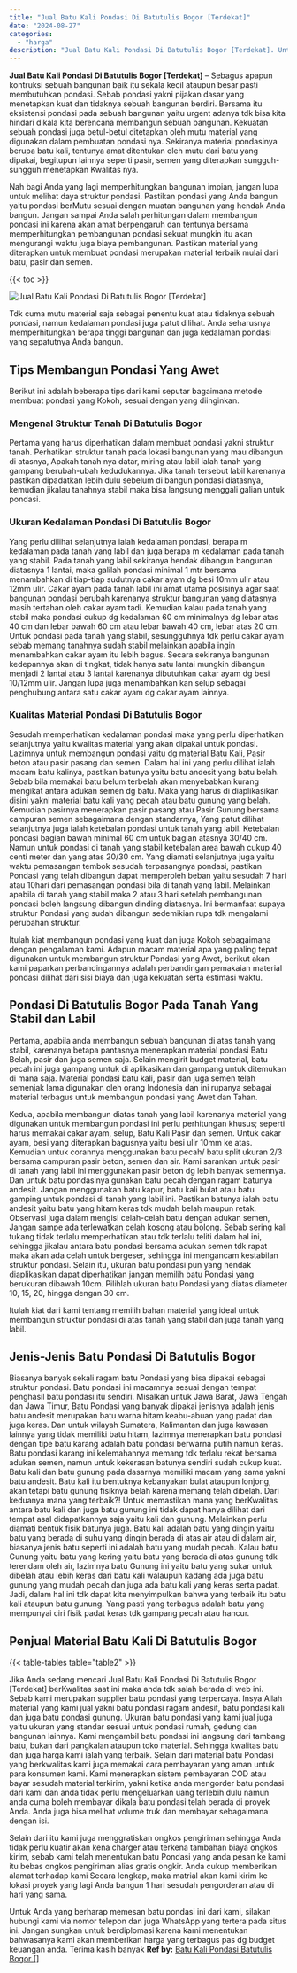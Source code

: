 ```yaml
---
title: "Jual Batu Kali Pondasi Di Batutulis Bogor [Terdekat]"
date: "2024-08-27"
categories: 
  - "harga"
description: "Jual Batu Kali Pondasi Di Batutulis Bogor [Terdekat]. Untuk Anda yang berharap memesan batu pondasi ini dari kami, silakan hubungi kami via nomor telepon dan..."
---
```


**Jual Batu Kali Pondasi Di Batutulis Bogor \[Terdekat\]** – Sebagus apapun kontruksi sebuah bangunan baik itu sekala kecil ataupun besar pasti membutuhkan pondasi. Sebab pondasi yakni pijakan dasar yang menetapkan kuat dan tidaknya sebuah bangunan berdiri. Bersama itu eksistensi pondasi pada sebuah bangunan yaitu urgent adanya tdk bisa kita hindari dikala kita berencana membangun sebuah bangunan. Kekuatan sebuah pondasi juga betul-betul ditetapkan oleh mutu material yang digunakan dalam pembuatan pondasi nya. Sekiranya material pondasinya berupa batu kali, tentunya amat ditentukan oleh mutu dari batu yang dipakai, begitupun lainnya seperti pasir, semen yang diterapkan sungguh-sungguh menetapkan Kwalitas nya.

Nah bagi Anda yang lagi memperhitungkan bangunan impian, jangan lupa untuk melihat daya struktur pondasi. Pastikan pondasi yang Anda bangun yaitu pondasi berMutu sesuai dengan muatan bangunan yang hendak Anda bangun. Jangan sampai Anda salah perhitungan dalam membangun pondasi ini karena akan amat berpengaruh dan tentunya bersama memperhitungkan pembangunan pondasi sekuat mungkin itu akan mengurangi waktu juga biaya pembangunan. Pastikan material yang diterapkan untuk membuat pondasi merupakan material terbaik mulai dari batu, pasir dan semen.

{{< toc >}}

![Jual Batu Kali Pondasi Di Batutulis Bogor [Terdekat]](/images/jual-batu-kali-11.png)

Tdk cuma mutu material saja sebagai penentu kuat atau tidaknya sebuah pondasi, namun kedalaman pondasi juga patut dilihat. Anda seharusnya memperhitungkan berapa tinggi bangunan dan juga kedalaman pondasi yang sepatutnya Anda bangun.

## Tips Membangun Pondasi Yang Awet

Berikut ini adalah beberapa tips dari kami seputar bagaimana metode membuat pondasi yang Kokoh, sesuai dengan yang diinginkan.

### Mengenal Struktur Tanah Di Batutulis Bogor

Pertama yang harus diperhatikan dalam membuat pondasi yakni struktur tanah. Perhatikan struktur tanah pada lokasi bangunan yang mau dibangun di atasnya, Apakah tanah nya datar, miring atau labil ialah tanah yang gampang berubah-ubah kedudukannya. Jika tanah tersebut labil karenanya pastikan dipadatkan lebih dulu sebelum di bangun pondasi diatasnya, kemudian jikalau tanahnya stabil maka bisa langsung menggali galian untuk pondasi.

### Ukuran Kedalaman Pondasi Di Batutulis Bogor

Yang perlu dilihat selanjutnya ialah kedalaman pondasi, berapa m kedalaman pada tanah yang labil dan juga berapa m kedalaman pada tanah yang stabil. Pada tanah yang labil sekiranya hendak dibangun bangunan diatasnya 1 lantai, maka galilah pondasi minimal 1 mtr bersama menambahkan di tiap-tiap sudutnya cakar ayam dg besi 10mm ulir atau 12mm ulir. Cakar ayam pada tanah labil ini amat utama posisinya agar saat bangunan pondasi berubah karenanya struktur bangunan yang diatasnya masih tertahan oleh cakar ayam tadi. Kemudian kalau pada tanah yang stabil maka pondasi cukup dg kedalaman 60 cm minimalnya dg lebar atas 40 cm dan lebar bawah 60 cm atau lebar bawah 40 cm, lebar atas 20 cm. Untuk pondasi pada tanah yang stabil, sesungguhnya tdk perlu cakar ayam sebab memang tanahnya sudah stabil melainkan apabila ingin menambahkan cakar ayam itu lebih bagus. Secara sekiranya bangunan kedepannya akan di tingkat, tidak hanya satu lantai mungkin dibangun menjadi 2 lantai atau 3 lantai karenanya dibutuhkan cakar ayam dg besi 10/12mm ulir. Jangan lupa juga menambahkan kan selup sebagai penghubung antara satu cakar ayam dg cakar ayam lainnya.

### Kualitas Material Pondasi Di Batutulis Bogor

Sesudah memperhatikan kedalaman pondasi maka yang perlu diperhatikan selanjutnya yaitu kwalitas material yang akan dipakai untuk pondasi. Lazimnya untuk membangun pondasi yaitu dg material Batu Kali, Pasir beton atau pasir pasang dan semen. Dalam hal ini yang perlu dilihat ialah macam batu kalinya, pastikan batunya yaitu batu andesit yang batu belah. Sebab bila memakai batu belum terbelah akan menyebabkan kurang mengikat antara adukan semen dg batu. Maka yang harus di diaplikasikan disini yakni material batu kali yang pecah atau batu gunung yang belah. Kemudian pasirnya menerapkan pasir pasang atau Pasir Gunung bersama campuran semen sebagaimana dengan standarnya, Yang patut dilihat selanjutnya juga ialah ketebalan pondasi untuk tanah yang labil. Ketebalan pondasi bagian bawah minimal 60 cm untuk bagian atasnya 30/40 cm. Namun untuk pondasi di tanah yang stabil ketebalan area bawah cukup 40 centi meter dan yang atas 20/30 cm. Yang diamati selanjutnya juga yaitu waktu pemasangan tembok sesudah terpasangnya pondasi, pastikan Pondasi yang telah dibangun dapat memperoleh beban yaitu sesudah 7 hari atau 10hari dari pemasangan pondasi bila di tanah yang labil. Melainkan apabila di tanah yang stabil maka 2 atau 3 hari setelah pembangunan pondasi boleh langsung dibangun dinding diatasnya. Ini bermanfaat supaya struktur Pondasi yang sudah dibangun sedemikian rupa tdk mengalami perubahan struktur.

Itulah kiat membangun pondasi yang kuat dan juga Kokoh sebagaimana dengan pengalaman kami. Adapun macam material apa yang paling tepat digunakan untuk membangun struktur Pondasi yang Awet, berikut akan kami paparkan perbandingannya adalah perbandingan pemakaian material pondasi dilihat dari sisi biaya dan juga kekuatan serta estimasi waktu.

## Pondasi Di Batutulis Bogor Pada Tanah Yang Stabil dan Labil

Pertama, apabila anda membangun sebuah bangunan di atas tanah yang stabil, karenanya betapa pantasnya menerapkan material pondasi Batu Belah, pasir dan juga semen saja. Selain mengirit budget material, batu pecah ini juga gampang untuk di aplikasikan dan gampang untuk ditemukan di mana saja. Material pondasi batu kali, pasir dan juga semen telah semenjak lama digunakan oleh orang Indonesia dan ini rupanya sebagai material terbagus untuk membangun pondasi yang Awet dan Tahan.

Kedua, apabila membangun diatas tanah yang labil karenanya material yang digunakan untuk membangun pondasi ini perlu perhitungan khusus; seperti harus memakai cakar ayam, selup, Batu Kali Pasir dan semen. Untuk cakar ayam, besi yang diterapkan bagusnya yaitu besi ulir 10mm ke atas. Kemudian untuk corannya menggunakan batu pecah/ batu split ukuran 2/3 bersama campuran pasir beton, semen dan air. Kami sarankan untuk pasir di tanah yang labil ini menggunakan pasir beton dg lebih banyak semennya. Dan untuk batu pondasinya gunakan batu pecah dengan ragam batunya andesit. Jangan menggunakan batu kapur, batu kali bulat atau batu gamping untuk pondasi di tanah yang labil ini. Pastikan batunya ialah batu andesit yaitu batu yang hitam keras tdk mudah belah maupun retak. Observasi juga dalam mengisi celah-celah batu dengan adukan semen, Jangan sampe ada terlewatkan celah kosong atau bolong. Sebab sering kali tukang tidak terlalu memperhatikan atau tdk terlalu teliti dalam hal ini, sehingga jikalau antara batu pondasi bersama adukan semen tdk rapat maka akan ada celah untuk bergeser, sehingga ini mengancam kestabilan struktur pondasi. Selain itu, ukuran batu pondasi pun yang hendak diaplikasikan dapat diperhatikan jangan memilih batu Pondasi yang berukuran dibawah 10cm. Pilihlah ukuran batu Pondasi yang diatas diameter 10, 15, 20, hingga dengan 30 cm.

Itulah kiat dari kami tentang memilih bahan material yang ideal untuk membangun struktur pondasi di atas tanah yang stabil dan juga tanah yang labil.

## Jenis-Jenis Batu Pondasi Di Batutulis Bogor

Biasanya banyak sekali ragam batu Pondasi yang bisa dipakai sebagai struktur pondasi. Batu pondasi ini macamnya sesuai dengan tempat penghasil batu pondasi itu sendiri. Misalkan untuk Jawa Barat, Jawa Tengah dan Jawa Timur, Batu Pondasi yang banyak dipakai jenisnya adalah jenis batu andesit merupakan batu warna hitam keabu-abuan yang padat dan juga keras. Dan untuk wilayah Sumatera, Kalimantan dan juga kawasan lainnya yang tidak memiliki batu hitam, lazimnya menerapkan batu pondasi dengan tipe batu karang adalah batu pondasi berwarna putih namun keras. Batu pondasi karang ini kelemahannya memang tdk terlalu rekat bersama adukan semen, namun untuk kekerasan batunya sendiri sudah cukup kuat. Batu kali dan batu gunung pada dasarnya memiliki macam yang sama yakni batu andesit. Batu kali itu bentuknya kebanyakan bulat ataupun lonjong, akan tetapi batu gunung fisiknya belah karena memang telah dibelah. Dari keduanya mana yang terbaik?! Untuk memastikan mana yang berKwalitas antara batu kali dan juga batu gunung ini tidak dapat hanya dilihat dari tempat asal didapatkannya saja yaitu kali dan gunung. Melainkan perlu diamati bentuk fisik batunya juga. Batu kali adalah batu yang dingin yaitu batu yang berada di suhu yang dingin berada di atas air atau di dalam air, biasanya jenis batu seperti ini adalah batu yang mudah pecah. Kalau batu Gunung yaitu batu yang kering yaitu batu yang berada di atas gunung tdk terendam oleh air, lazimnya batu Gunung ini yaitu batu yang sukar untuk dibelah atau lebih keras dari batu kali walaupun kadang ada juga batu gunung yang mudah pecah dan juga ada batu kali yang keras serta padat. Jadi, dalam hal ini tdk dapat kita menyimpulkan bahwa yang terbaik itu batu kali ataupun batu gunung. Yang pasti yang terbagus adalah batu yang mempunyai ciri fisik padat keras tdk gampang pecah atau hancur.

## Penjual Material Batu Kali Di Batutulis Bogor

{{< table-tables table="table2" >}}

Jika Anda sedang mencari Jual Batu Kali Pondasi Di Batutulis Bogor \[Terdekat\] berKwalitas saat ini maka anda tdk salah berada di web ini. Sebab kami merupakan supplier batu pondasi yang terpercaya. Insya Allah material yang kami jual yakni batu pondasi ragam andesit, batu pondasi kali dan juga batu pondasi gunung. Ukuran batu pondasi yang kami jual juga yaitu ukuran yang standar sesuai untuk pondasi rumah, gedung dan bangunan lainnya. Kami mengambil batu pondasi ini langsung dari tambang batu, bukan dari pangkalan ataupun toko material. Sehingga kwalitas batu dan juga harga kami ialah yang terbaik. Selain dari material batu Pondasi yang berkwalitas kami juga memakai cara pembayaran yang aman untuk para konsumen kami. Kami menerapkan sistem pembayaran COD atau bayar sesudah material terkirim, yakni ketika anda mengorder batu pondasi dari kami dan anda tidak perlu mengeluarkan uang terlebih dulu namun anda cuma boleh membayar dikala batu pondasi telah berada di proyek Anda. Anda juga bisa melihat volume truk dan membayar sebagaimana dengan isi.

Selain dari itu kami juga menggratiskan ongkos pengiriman sehingga Anda tidak perlu kuatir akan kena charger atau terkena tambahan biaya ongkos kirim, sebab kami telah menentukan batu Pondasi yang anda pesan ke kami itu bebas ongkos pengiriman alias gratis ongkir. Anda cukup memberikan alamat terhadap kami Secara lengkap, maka matrial akan kami kirim ke lokasi proyek yang lagi Anda bangun 1 hari sesudah pengorderan atau di hari yang sama.

Untuk Anda yang berharap memesan batu pondasi ini dari kami, silakan hubungi kami via nomor telepon dan juga WhatsApp yang tertera pada situs ini. Jangan sungkan untuk berdiplomasi karena kami menentukan bahwasanya kami akan memberikan harga yang terbagus pas dg budget keuangan anda. Terima kasih banyak
**Ref by:** [Batu Kali Pondasi Batutulis Bogor []](https://id.wikipedia.org/wiki/Batu)
